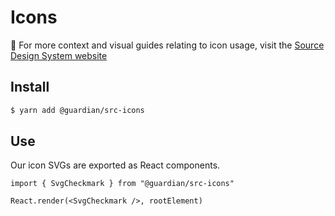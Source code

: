 # Icons

📣 For more context and visual guides relating to icon usage, visit the [Source Design System website](https://www.theguardian.design/2a1e5182b/p/74a822-overview)

## Install

```sh
$ yarn add @guardian/src-icons
```

## Use

Our icon SVGs are exported as React components.

```tsx
import { SvgCheckmark } from "@guardian/src-icons"

React.render(<SvgCheckmark />, rootElement)
```
